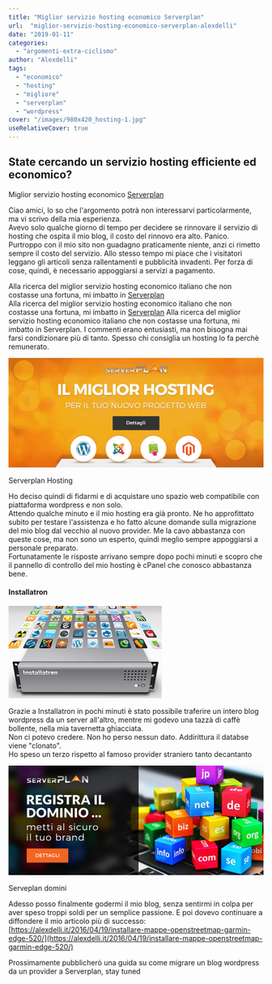 ```yaml
---
title: "Miglior servizio hosting economico Serverplan"
url:  "miglior-servizio-hosting-economico-serverplan-alexdelli"
date: "2019-01-11"
categories: 
  - "argomenti-extra-ciclismo"
author: "Alexdelli"
tags: 
  - "economico"
  - "hosting"
  - "migliore"
  - "serverplan"
  - "wordpress"
cover: "/images/980x420_hosting-1.jpg"
useRelativeCover: true
---
```


## State cercando un servizio hosting efficiente ed economico?

Miglior servizio hosting economico [](https://www.serverplan.com/affiliati/idevaffiliate.php?id=1457) [Serverplan](https://www.serverplan.com/affiliati/idevaffiliate.php?id=1457)

Ciao amici, lo so che l'argomento potrà non interessarvi particolarmente, ma vi scrivo della mia esperienza.  
Avevo solo qualche giorno di tempo per decidere se rinnovare il servizio di hosting che ospita il mio blog, il costo del rinnovo era alto. Panico.  
Purtroppo con il mio sito non guadagno praticamente niente, anzi ci rimetto sempre il costo del servizio. Allo stesso tempo mi piace che i visitatori leggano gli articoli senza rallentamenti e pubblicità invadenti. Per forza di cose, quindi, è necessario appoggiarsi a servizi a pagamento.  
  
Alla ricerca del miglior servizio hosting economico italiano che non costasse una fortuna, mi imbatto in [Serverplan](https://www.serverplan.com/affiliati/idevaffiliate.php?id=1457)  
Alla ricerca del miglior servizio hosting economico italiano che non costasse una fortuna, mi imbatto in [Serverplan](https://www.serverplan.com/affiliati/idevaffiliate.php?id=1457) Alla ricerca del miglior servizio hosting economico italiano che non costasse una fortuna, mi imbatto in Serverplan. I commenti erano entusiasti, ma non bisogna mai farsi condizionare più di tanto. Spesso chi consiglia un hosting lo fa perchè remunerato.

[![Miglior servizio hosting economico Serverplan](images/980x420_hosting-1-950x407.jpg)](https://www.serverplan.com/affiliati/idevaffiliate.php?id=1457_2_1_65)

Serverplan Hosting

  
Ho deciso quindi di fidarmi e di acquistare uno spazio web compatibile con piattaforma wordpress e non solo.  
Attendo qualche minuto e il mio hosting era già pronto. Ne ho approfittato subito per testare l'assistenza e ho fatto alcune domande sulla migrazione del mio blog dal vecchio al nuovo provider. Me la cavo abbastanza con queste cose, ma non sono un esperto, quindi meglio sempre appoggiarsi a personale preparato.  
Fortunatamente le risposte arrivano sempre dopo pochi minuti e scopro che il pannello di controllo del mio hosting è cPanel che conosco abbastanza bene.

#### Installatron

![installatron](images/index_p3.png)

Grazie a Installatron in pochi minuti è stato possibile traferire un intero blog wordpress da un server all'altro, mentre mi godevo una tazzà di caffè bollente, nella mia tavernetta ghiacciata.  
Non ci potevo credere. Non ho perso nessun dato. Addirittura il databse viene "clonato".  
Ho speso un terzo rispetto al famoso provider straniero tanto decantanto

[![Miglior servizio hosting economico Serverplan](images/980x420-950x407.jpg)](https://www.serverplan.com/affiliati/idevaffiliate.php?id=1457_3_1_57)

Serveplan domini

Adesso posso finalmente godermi il mio blog, senza sentirmi in colpa per aver speso troppi soldi per un semplice passione. E poi dovevo continuare a diffondere il mio articolo più di successo: [https://alexdelli.it/2016/04/19/installare-mappe-openstreetmap-garmin-edge-520/](https://alexdelli.it/2016/04/19/installare-mappe-openstreetmap-garmin-edge-520/)

Prossimamente pubblicherò una guida su come migrare un blog wordpress da un provider a Serverplan, stay tuned
